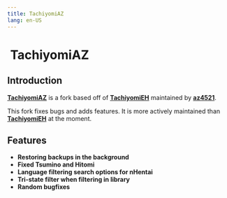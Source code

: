 ```yaml
---
title: TachiyomiAZ
lang: en-US
---
```


# <img class="headerLogo" :src="$withBase('/assets/media/fork-AZ-icon.png')"> TachiyomiAZ

<forkButtons forkName="TachiyomiAZ" downloadLink="https://api.github.com/repos/az4521/TachiyomiAZ/releases/latest" githubLink="window.open('https://github.com/az4521/TachiyomiAZ')"/>

## Introduction
**[TachiyomiAZ](https://github.com/az4521/TachiyomiAZ)** is a fork based off of **[TachiyomiEH](https://github.com/NerdNumber9/TachiyomiEH)** maintained by **[az4521](https://github.com/az4521)**.

This fork fixes bugs and adds features. It is more actively maintained than **[TachiyomiEH](https://github.com/NerdNumber9/TachiyomiEH)** at the moment.

## Features

- **Restoring backups in the background**
- **Fixed Tsumino and Hitomi**
- **Language filtering search options for nHentai**
- **Tri-state filter when filtering in library**
- **Random bugfixes**

<img :src="$withBase('/assets/media/fork-AZ-symbol.png')">
